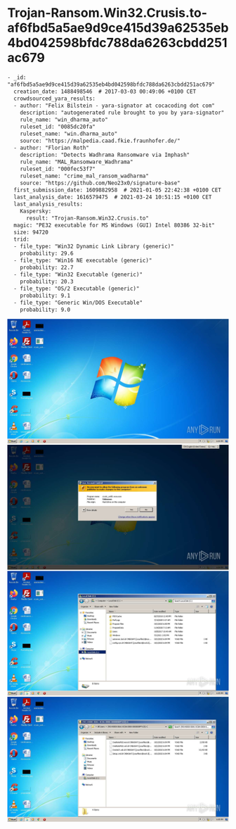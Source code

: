 # Trojan-Ransom.Win32.Crusis.to-af6fbd5a5ae9d9ce415d39a62535eb4bd042598bfdc788da6263cbdd251ac679

```
- _id: "af6fbd5a5ae9d9ce415d39a62535eb4bd042598bfdc788da6263cbdd251ac679"
  creation_date: 1488498546  # 2017-03-03 00:49:06 +0100 CET
  crowdsourced_yara_results: 
  - author: "Felix Bilstein - yara-signator at cocacoding dot com"
    description: "autogenerated rule brought to you by yara-signator"
    rule_name: "win_dharma_auto"
    ruleset_id: "0085dc20fa"
    ruleset_name: "win.dharma_auto"
    source: "https://malpedia.caad.fkie.fraunhofer.de/"
  - author: "Florian Roth"
    description: "Detects Wadhrama Ransomware via Imphash"
    rule_name: "MAL_Ransomware_Wadhrama"
    ruleset_id: "000fec53f7"
    ruleset_name: "crime_mal_ransom_wadharma"
    source: "https://github.com/Neo23x0/signature-base"
  first_submission_date: 1609882958  # 2021-01-05 22:42:38 +0100 CET
  last_analysis_date: 1616579475  # 2021-03-24 10:51:15 +0100 CET
  last_analysis_results: 
    Kaspersky: 
      result: "Trojan-Ransom.Win32.Crusis.to"
  magic: "PE32 executable for MS Windows (GUI) Intel 80386 32-bit"
  size: 94720
  trid: 
  - file_type: "Win32 Dynamic Link Library (generic)"
    probability: 29.6
  - file_type: "Win16 NE executable (generic)"
    probability: 22.7
  - file_type: "Win32 Executable (generic)"
    probability: 20.3
  - file_type: "OS/2 Executable (generic)"
    probability: 9.1
  - file_type: "Generic Win/DOS Executable"
    probability: 9.0
```

![a3eb45d5-bff4-46cf-a2a8-96dc4afed555-1.jpeg](a3eb45d5-bff4-46cf-a2a8-96dc4afed555-1.jpeg)
![a3eb45d5-bff4-46cf-a2a8-96dc4afed555-2.jpeg](a3eb45d5-bff4-46cf-a2a8-96dc4afed555-2.jpeg)
![a3eb45d5-bff4-46cf-a2a8-96dc4afed555-9.jpeg](a3eb45d5-bff4-46cf-a2a8-96dc4afed555-9.jpeg)
![a3eb45d5-bff4-46cf-a2a8-96dc4afed555-12.jpeg](a3eb45d5-bff4-46cf-a2a8-96dc4afed555-12.jpeg)
